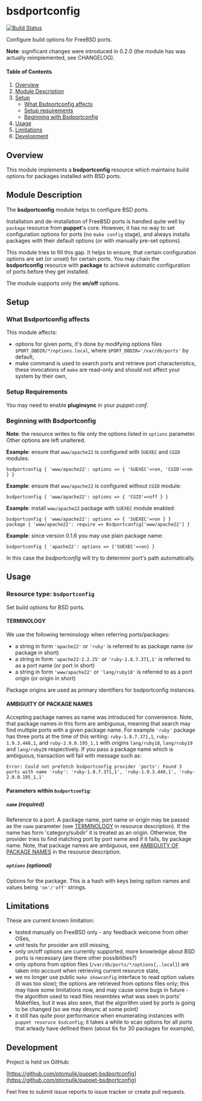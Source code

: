 # bsdportconfig

[![Build Status](https://travis-ci.org/ptomulik/puppet-bsdportconfig.png?branch=master)](https://travis-ci.org/ptomulik/puppet-bsdportconfig)

Configure build options for FreeBSD ports.

**Note**: significant changes were introduced in 0.2.0 (the module has was
actually reimplemented, see CHANGELOG).

#### Table of Contents

1. [Overview](#overview)
2. [Module Description](#module-description)
3. [Setup](#setup)
    * [What Bsdportconfig affects](#what-bsdportconfig-affects)
    * [Setup requirements](#setup-requirements)
    * [Beginning with Bsdportconfig](#beginning-with-bsdportconfig)
4. [Usage](#usage)
5. [Limitations](#limitations)
6. [Development](#development)

## Overview

This module implements a **bsdportconfig** resource which maintains build
options for packages installed with BSD ports.

## Module Description

The **bsdportconfig** module helps to configure BSD ports.

Installation and de-installation of FreeBSD ports is handled quite well by
`package` resource from **puppet**'s core. However, it has no way to
set configuration options for ports (no `make config` stage), and always
installs packages with their default options (or with manually pre-set
options).

This module tries to fill this gap. It helps to ensure, that certain
configuration options are set (or unset) for certain ports. You may chain the
**bsdportconfig** resource with **package** to achieve automatic configuration
of ports before they get installed.

The module supports only the **on/off** options.

## Setup

### What Bsdportconfig affects

This module affects:

* options for given ports, it's done by modifying options files
  `$PORT_DBDIR/*/options.local`, where `$PORT_DBDIR='/var/db/ports'` by
  default,
* make command is used to search ports and retrieve port characteristics,
  these invocations of `make`  are read-only and should not affect your system
  by their own,

### Setup Requirements

You may need to enable **pluginsync** in your *puppet.conf*.

### Beginning with Bsdportconfig

**Note**: the resource writes to file only the options listed in `options`
parameter. Other options are left unaltered.

**Example**: ensure that `www/apache22` is configured with `SUEXEC` and `CGID`
modules:

    bsdportconfig { 'www/apache22': options => { 'SUEXEC'=>on, 'CGID'=>on } }

**Example**: ensure that `www/apache22` is configured without `CGID` module:

    bsdportconfig { 'www/apache22': options => { 'CGID'=>off } }

**Example**: install `www/apache22` package with `SUEXEC` module enabled:

    bsdportconfig { 'www/apache22': options => { 'SUEXEC'=>on } }
    package { 'www/apache22': require => Bsdportconfig['www/apache22'] }

**Example**: since version 0.1.6 you may use plain package name:

    bsdportconfig { 'apache22': options => {'SUEXEC'=>on} }

In this case the *bsdportconfig* will try to determinr port's path automatically.

## Usage

### Resource type: `bsdportconfig`

Set build options for BSD ports.

#### TERMINOLOGY

We use the following terminology when referring ports/packages:

  * a string in form `'apache22'` or `'ruby'` is referred to as package name
    (or package in short)
  * a string in form `'apache22-2.2.25'` or `'ruby-1.8.7.371,1'` is referred to
    as a port name (or port in short)
  * a string in form `'www/apache22'` or `'lang/ruby18'` is referred to as a
    port origin (or origin in short)

Package origins are used as primary identifiers for bsdportconfig instances.

#### AMBIGUITY OF PACKAGE NAMES

Accepting package names as name was introduced for convenience. Note, that
package names in this form are ambiguous, meaning that search may find multiple
ports with a given package name. For example `'ruby'` package has three ports
at the time of this writing: `ruby-1.8.7.371,1`, `ruby-1.9.3.448,1`, and
`ruby-2.0.0.195_1,1` with origins `lang/ruby18`, `lang/ruby19` and
`lang/ruby20` respectively. If you pass a package name which is ambiguous,
transaction will fail with message such as:

    Error: Could not prefetch bsdportconfig provider 'ports': Found 3 ports with name 'ruby': 'ruby-1.8.7.371,1', 'ruby-1.9.3.448,1', 'ruby-2.0.0.195_1,1'

#### Parameters within `bsdportconfig`:

##### `name` (required)

Reference to a port. A package name, port name or origin may be passed as the
`name` parameter (see [TERMINOLOGY](#TERMINOLOGY) in resource description). If
the name has form 'category/subdir' it is treated as an origin. Otherwise, the
provider tries to find matching port by port name and if it fails, by package
name. Note, that package names are ambiguous, see [AMBIGUITY OF PACKAGE
NAMES](#ambiguity-of-package-names) in the resource description.


##### `options` (optional)

Options for the package. This is a hash with keys being option names and values
being `'on'/'off'` strings.

## Limitations

These are current known limitation:

  * tested manually on FreeBSD only - any feedback welcome from other OSes,
  * unit tests for provider are still missing,
  * only on/off options are currently supported, more knowledge about BSD ports
    is necessary (are there other possibilities?)
  * only options from option files (`/var/db/ports/*/options{,.local}`) are
    taken into account when retrieving current resource state, 
  * we no longer use public `make showconfig` interface to read option values
    (it was too slow); the options are retrieved from options files only; this
    may have some limitations now, and may cause some bugs in future - the
    algorithm used to read files resembles what was seen in ports' Makefiles,
    but it was also seen, that the algorithm used by ports is going to be
    changed (so we may desync at some point)
  * it still has quite poor performance when enumerating instances with `puppet
    resoruce bsdconfig`; it takes a while to scan options for all ports that
    arleady have defined them (about 6s for 30 packages for example),

## Development

Project is held on GitHub:

[https://github.com/ptomulik/puppet-bsdportconfig](https://github.com/ptomulik/puppet-bsdportconfig)

Feel free to submit issue reports to issue tracker or create pull requests.
